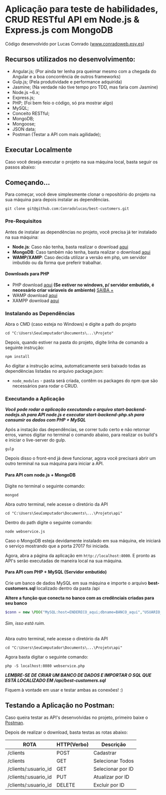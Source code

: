 # Aplicação para teste de habilidades, CRUD RESTful API em Node.js & Express.js com MongoDB

Código desenvolvido por Lucas Conrado
(www.conradoweb.esy.es)

## Recursos utilizados no desenvolvimento:
- Angular.js; (Por ainda ter lenha pra queimar mesmo com a chegada do Angular e a boa concorrência de outros frameworks)
- Gulp.js; (Pela produtividade e performance adquirida)
- Jasmine; (Na verdade não tive tempo pro TDD, mas faria com Jasmine)
- Node.js ~6.x;
- Express.js;
- PHP; (Foi bem feio o código, só pra mostrar algo)
- MySQL;
- Conceito RESTful;
- MongoDB;
- Mongoose;
- JSON data;
- Postman (Testar a API com mais agilidade);

## Executar Localmente

Caso você deseja executar o projeto na sua máquina local, basta seguir os passos abaixo:

## Começando...

Para começar, você deve simplesmente clonar o repositório do projeto na sua máquina para depois instalar as dependências.

```
git clone git@github.com:Conradolucas/best-customers.git
```
### Pre-Requisitos

Antes de instalar as dependências no projeto, você precisa já ter instalado na sua máquina:

* **Node.js**: Caso não tenha, basta realizar o download [aqui](https://nodejs.org/en/)
* **MongoDB**: Caso também não tenha, basta realizar o download [aqui](https://www.mongodb.com/download-center#community)
* **WAMP/XAMP**: Caso decida utilizar a versão em php, um servidor imbutido ou da forma que preferir trabalhar.

#### Downloads para PHP

* PHP download [aqui](http://php.net/downloads.php) **(Se estiver no windows, p/ servidor embutido, é necessário  criar váriaveis de ambiente)** [SAIBA +](http://www.hardware.com.br/tutoriais/apache-php-MySQL-windows/configurando-php-manualmente.html)
* WAMP download [aqui](http://www.wampserver.com/en/)
* XAMPP download [aqui](https://www.apachefriends.org/pt_br/download.html)

### Instalando as Dependências

Abra o CMD (caso esteja no Windows) e digite a path do projeto

```
cd "C:\Users\SeuComputador\Documents\...\Projeto"
```

Depois, quando estiver na pasta do projeto, digite linha de comando a seguinte instrução:

```
npm install
```

Ao digitar a instrução acima, automaticamente será baixado todas as dependências listadas no arquivo package.json:

* `node_modules` - pasta será criada, contêm os packages do npm que são necessários para rodar o CRUD.

### Executando a Aplicação
***Você pode rodar a aplicação executando o arquivo start-backend-nodejs.sh para API node.js e executar start-backend-php.sh para consumir os dados com PHP + MySQL***

Após a instação das dependências, se correr tudo certo e não retornar erros, vamos digitar no terminal o comando abaixo, para realizar os build's e iniciar o live-server do gulp.

```
gulp
```

Depois disso o front-end já deve funcionar, agora você precisará abrir um outro terminal na sua máquina para iniciar a API.

#### Para API com node.js + MongoDB

Digite no terminal o seguinte comando:

```
mongod
```
Abra outro terminal, nele acesse o diretório da API

```
cd "C:\Users\SeuComputador\Documents\...\Projeto\api"
```

Dentro do path digite o seguinte comando:

```
node webservice.js
```

Caso o MongoDB esteja devidamente instalado em sua máquina, ele iniciará o serviço mostrando que a porta 27017 foi iniciada.

Agora, abra a página da aplicação em `http://localhost:8000`. E pronto as API's serão executadas de maneira local na sua máquina.

#### Para API com PHP + MySQL (Servidor embutido)

Crie um banco de dados MySQL em sua máquina e importe o arquivo **best-customers.sql** localizado dentro da pasta /api

**Altere a função que conecta no banco com as credênciais criadas para seu banco**

``` php
$conn = new \PDO("MySQL:host=ENDERECO_aqui;dbname=BANCO_aqui","USUARIO_aqui","SENHA_aqui");

```
###### Sim, isso está ruim.

Abra outro terminal, nele acesse o diretório da API

```
cd "C:\Users\SeuComputador\Documents\...\Projeto\api"
```

Agora basta digitar o seguinte comando:

```
php -S localhost:8080 webservice.php
```

***LEMBRE-SE DE CRIAR UM BANCO DE DADOS E IMPORTAR O SQL QUE ESTÁ LOCALIZADO EM /api/best-customers.sql***       

Fiquem à vontade em usar e testar ambas as conexões! :)  

## Testando a Aplicação no Postman:

Caso queira testar as API's desenvolvidas no projeto, primeiro baixe o [Postman](https://chrome.google.com/webstore/detail/postman/fhbjgbiflinjbdggehcddcbncdddomop).

Depois de realizar o download, basta testas as rotas abaixo:

  ROTA                    |     HTTP(Verbo)   |      Descrição        |
------------------------- | ----------------- | --------------------- |
/clients                  |       POST        | Cadastrar             |
/clients                  |       GET         | Selecionar Todos      |
/clients/:usuario_id      |       GET         | Selecionar por ID     |
/clients/:usuario_id      |       PUT         | Atualizar por ID      |    
/clients/:usuario_id      |       DELETE      | Excluir por ID        |
